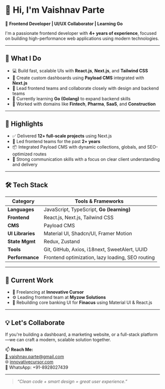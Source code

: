 # 👋 Hi, I'm Vaishnav Parte

🎯 **Frontend Developer | UI/UX Collaborator | Learning Go**

I'm a passionate frontend developer with **4+ years of experience**, focused on building high-performance web applications using modern technologies.

---

## 🚀 What I Do

- 💻 Build fast, scalable UIs with **React.js**, **Next.js**, and **Tailwind CSS**
- 🔧 Create custom dashboards using **Payload CMS** integrated with **Next.js**
- 🧠 Lead frontend teams and collaborate closely with design and backend teams
- 🌱 Currently learning **Go (Golang)** to expand backend skills
- 🧪 Worked with domains like **Fintech**, **Pharma**, **SaaS**, and **Construction**

---

## 🌟 Highlights

- ✅ Delivered **12+ full-scale projects** using Next.js  
- 👥 Led frontend teams for the past **2+ years**
- 📦 Integrated Payload CMS with dynamic collections, globals, and SEO-optimized routes
- 🤝 Strong communication skills with a focus on clear client understanding and delivery

---

## 🛠️ Tech Stack

| Category         | Tools & Frameworks                                      |
|------------------|----------------------------------------------------------|
| **Languages**     | JavaScript, TypeScript, **Go (learning)**                |
| **Frontend**      | React.js, Next.js, Tailwind CSS                          |
| **CMS**           | Payload CMS                                              |
| **UI Libraries**  | Material UI, Shadcn/UI, Framer Motion                    |
| **State Mgmt**    | Redux, Zustand                                           |
| **Tools**         | Git, GitHub, Axios, i18next, SweetAlert, UUID           |
| **Performance**   | Frontend optimization, lazy loading, SEO routing        |

---

## 💼 Current Work

- 🎯 Freelancing at **Innovative Cursor**
- ⚙️ Leading frontend team at **Myzow Solutions**
- 🔄 Rebuilding core banking UI for **Finacus** using Material UI & React.js

---

## 💡 Let's Collaborate

If you're building a dashboard, a marketing website, or a full-stack platform—we can craft a modern, scalable solution together.

📫 **Reach Me:**  
[📧 vaishnav.parte@gmail.com](mailto:vaishnav.parte@gmail.com)  
🌐 [innovativecursor.com](https://innovativecursor.com)  
📱 WhatsApp: +91-8928027439

---

> _“Clean code + smart design = great user experience.”_
